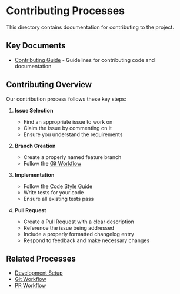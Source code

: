 # Contributing Processes

This directory contains documentation for contributing to the project.

## Key Documents

- [Contributing Guide](contributing.md) - Guidelines for contributing code and documentation

## Contributing Overview

Our contribution process follows these key steps:

1. **Issue Selection**
   - Find an appropriate issue to work on
   - Claim the issue by commenting on it
   - Ensure you understand the requirements

2. **Branch Creation**
   - Create a properly named feature branch
   - Follow the [Git Workflow](/docs/processes/git/git-workflow.md)

3. **Implementation**
   - Follow the [Code Style Guide](/docs/processes/code-quality/code-style-guide.md)
   - Write tests for your code
   - Ensure all existing tests pass

4. **Pull Request**
   - Create a Pull Request with a clear description
   - Reference the issue being addressed
   - Include a properly formatted changelog entry
   - Respond to feedback and make necessary changes

## Related Processes

- [Development Setup](/docs/processes/setup/development-setup.md)
- [Git Workflow](/docs/processes/git/git-workflow.md)
- [PR Workflow](/docs/processes/git/pr-workflow.md)